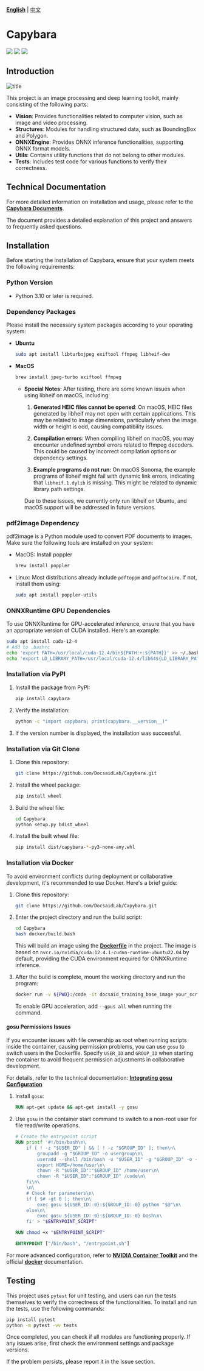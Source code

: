 [**English**](./README.md) | [中文](./README_tw.md)

# Capybara

<p align="left">
    <a href="./LICENSE"><img src="https://img.shields.io/badge/license-Apache%202-dfd.svg"></a>
    <a href="https://github.com/DocsaidLab/Capybara/releases"><img src="https://img.shields.io/github/v/release/DocsaidLab/Capybara?color=ffa"></a>
    <a href=""><img src="https://img.shields.io/badge/python-3.10+-aff.svg"></a>
</p>

## Introduction

![title](https://raw.githubusercontent.com/DocsaidLab/Capybara/refs/heads/main/docs/title.webp)

This project is an image processing and deep learning toolkit, mainly consisting of the following parts:

- **Vision**: Provides functionalities related to computer vision, such as image and video processing.
- **Structures**: Modules for handling structured data, such as BoundingBox and Polygon.
- **ONNXEngine**: Provides ONNX inference functionalities, supporting ONNX format models.
- **Utils**: Contains utility functions that do not belong to other modules.
- **Tests**: Includes test code for various functions to verify their correctness.

## Technical Documentation

For more detailed information on installation and usage, please refer to the [**Capybara Documents**](https://docsaid.org/en/docs/capybara).

The document provides a detailed explanation of this project and answers to frequently asked questions.

## Installation

Before starting the installation of Capybara, ensure that your system meets the following requirements:

### Python Version

- Python 3.10 or later is required.

### Dependency Packages

Please install the necessary system packages according to your operating system:

- **Ubuntu**

  ```bash
  sudo apt install libturbojpeg exiftool ffmpeg libheif-dev
  ```

- **MacOS**

  ```bash
  brew install jpeg-turbo exiftool ffmpeg
  ```

  - **Special Notes**: After testing, there are some known issues when using libheif on macOS, including:

    1. **Generated HEIC files cannot be opened**: On macOS, HEIC files generated by libheif may not open with certain applications. This may be related to image dimensions, particularly when the image width or height is odd, causing compatibility issues.

    2. **Compilation errors**: When compiling libheif on macOS, you may encounter undefined symbol errors related to ffmpeg decoders. This could be caused by incorrect compilation options or dependency settings.

    3. **Example programs do not run**: On macOS Sonoma, the example programs of libheif might fail with dynamic link errors, indicating that `libheif.1.dylib` is missing. This might be related to dynamic library path settings.

    Due to these issues, we currently only run libheif on Ubuntu, and macOS support will be addressed in future versions.

### pdf2image Dependency

pdf2image is a Python module used to convert PDF documents to images. Make sure the following tools are installed on your system:

- MacOS: Install poppler

  ```bash
  brew install poppler
  ```

- Linux: Most distributions already include `pdftoppm` and `pdftocairo`. If not, install them using:

  ```bash
  sudo apt install poppler-utils
  ```

### ONNXRuntime GPU Dependencies

To use ONNXRuntime for GPU-accelerated inference, ensure that you have an appropriate version of CUDA installed. Here's an example:

```bash
sudo apt install cuda-12-4
# Add to .bashrc
echo 'export PATH=/usr/local/cuda-12.4/bin${PATH:+:${PATH}}' >> ~/.bashrc
echo 'export LD_LIBRARY_PATH=/usr/local/cuda-12.4/lib64${LD_LIBRARY_PATH:+:${LD_LIBRARY_PATH}}' >> ~/.bashrc
```

### Installation via PyPI

1. Install the package from PyPI:

   ```bash
   pip install capybara
   ```

2. Verify the installation:

   ```bash
   python -c "import capybara; print(capybara.__version__)"
   ```

3. If the version number is displayed, the installation was successful.

### Installation via Git Clone

1. Clone this repository:

   ```bash
   git clone https://github.com/DocsaidLab/Capybara.git
   ```

2. Install the wheel package:

   ```bash
   pip install wheel
   ```

3. Build the wheel file:

   ```bash
   cd Capybara
   python setup.py bdist_wheel
   ```

4. Install the built wheel file:

   ```bash
   pip install dist/capybara-*-py3-none-any.whl
   ```

### Installation via Docker

To avoid environment conflicts during deployment or collaborative development, it's recommended to use Docker. Here's a brief guide:

1. Clone this repository:

   ```bash
   git clone https://github.com/DocsaidLab/Capybara.git
   ```

2. Enter the project directory and run the build script:

   ```bash
   cd Capybara
   bash docker/build.bash
   ```

   This will build an image using the [**Dockerfile**](https://github.com/DocsaidLab/Capybara/blob/main/docker/Dockerfile) in the project. The image is based on `nvcr.io/nvidia/cuda:12.4.1-cudnn-runtime-ubuntu22.04` by default, providing the CUDA environment required for ONNXRuntime inference.

3. After the build is complete, mount the working directory and run the program:

   ```bash
   docker run -v ${PWD}:/code -it docsaid_training_base_image your_scripts.py
   ```

   To enable GPU acceleration, add `--gpus all` when running the command.

#### gosu Permissions Issues

If you encounter issues with file ownership as root when running scripts inside the container, causing permission problems, you can use `gosu` to switch users in the Dockerfile. Specify `USER_ID` and `GROUP_ID` when starting the container to avoid frequent permission adjustments in collaborative development.

For details, refer to the technical documentation: [**Integrating gosu Configuration**](https://docsaid.org/en/docs/capybara/advance/#integrating-gosu-configuration)

1. Install `gosu`:

   ```dockerfile
   RUN apt-get update && apt-get install -y gosu
   ```

2. Use `gosu` in the container start command to switch to a non-root user for file read/write operations.

   ```dockerfile
   # Create the entrypoint script
   RUN printf '#!/bin/bash\n\
       if [ ! -z "$USER_ID" ] && [ ! -z "$GROUP_ID" ]; then\n\
           groupadd -g "$GROUP_ID" -o usergroup\n\
           useradd --shell /bin/bash -u "$USER_ID" -g "$GROUP_ID" -o -c "" -m user\n\
           export HOME=/home/user\n\
           chown -R "$USER_ID":"$GROUP_ID" /home/user\n\
           chown -R "$USER_ID":"$GROUP_ID" /code\n\
       fi\n\
       \n\
       # Check for parameters\n\
       if [ $# -gt 0 ]; then\n\
           exec gosu ${USER_ID:-0}:${GROUP_ID:-0} python "$@"\n\
       else\n\
           exec gosu ${USER_ID:-0}:${GROUP_ID:-0} bash\n\
       fi' > "$ENTRYPOINT_SCRIPT"

   RUN chmod +x "$ENTRYPOINT_SCRIPT"

   ENTRYPOINT ["/bin/bash", "/entrypoint.sh"]
   ```

For more advanced configuration, refer to [**NVIDIA Container Toolkit**](https://docs.nvidia.com/datacenter/cloud-native/container-toolkit/latest/install-guide.html) and the official [**docker**](https://docs.docker.com/) documentation.

## Testing

This project uses `pytest` for unit testing, and users can run the tests themselves to verify the correctness of the functionalities. To install and run the tests, use the following commands:

```bash
pip install pytest
python -m pytest -vv tests
```

Once completed, you can check if all modules are functioning properly. If any issues arise, first check the environment settings and package versions.

If the problem persists, please report it in the Issue section.
